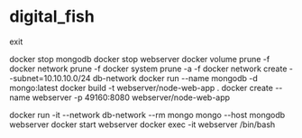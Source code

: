 # digital_fish

exit


docker stop mongodb
docker stop webserver
docker volume prune -f
docker network prune -f
docker system prune -a -f
docker network create --subnet=10.10.10.0/24 db-network
docker run --name mongodb -d mongo:latest
docker build -t webserver/node-web-app .
docker create --name webserver -p 49160:8080 webserver/node-web-app 


docker run -it --network db-network --rm mongo mongo --host mongodb webserver
docker start webserver
docker exec -it webserver /bin/bash

